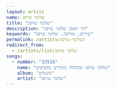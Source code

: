 ```yaml
---
layout: artist
name: שלומי טויסג
title: "שלומי טויסג"
description: "דף האמן שלומי טויסג"
keywords: "שירים, מוזיקה, שלומי טויסג"
permalink: /artists/שלומי-טויסג/
redirect_from:
  - /artists/list/שלומי טויסג
songs:
  - number: "33516"
    name: "שלומי טויסג ומקהלת מזמרים מקפיצים"
    album: "סינגלים"
    artist: "שלומי טויסג"
---
```

